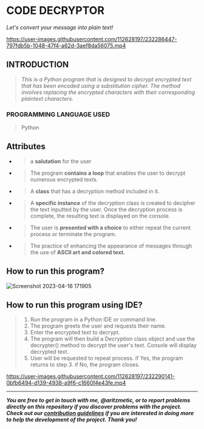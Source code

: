 # **CODE DECRYPTOR**
 _Let's convert your message into plain text!_

https://user-images.githubusercontent.com/112628197/232286447-797fdb5b-1048-47f4-a62d-3aef8da56075.mp4

## **INTRODUCTION**
> _This is a Python program that is designed to decrypt encrypted text that has been encoded using a substitution cipher. The method involves replacing the encrypted characters with their corresponding plaintext characters._

### **PROGRAMMING LANGUAGE USED**
> Python

## **Attributes**
- > a **salutation** for the user
- > The program **contains a loop** that enables the user to decrypt numerous encrypted texts.
- > A **class** that has a decryption method included in it.
- > A **specific instance** of the decryption class is created to decipher the text inputted by the user. Once the decryption process is complete, the resulting text is displayed on the console.
- > The user is **presented with a choice** to either repeat the current process or terminate the program.
- > The practice of enhancing the appearance of messages through the use of **ASCII art and colored text.**

## **How to run this program?**
![Screenshot 2023-04-16 171905](https://user-images.githubusercontent.com/112628197/232289178-7993313f-36a0-414a-8846-45b7129b7bdd.png)

## **How to run this program using IDE?**
> 1. Run the program in a Python IDE or command line.
> 2. The program greets the user and requests their name.
> 3. Enter the encrypted text to decrypt.
> 4. The program will then build a Decryption class object and use the decrypter() method to decrypt the user's text.
> Console will display decrypted text.
> 5. User will be requested to repeat process. if Yes, the program returns to step 3. if No, the program closes.

https://user-images.githubusercontent.com/112628197/232290141-0bfb6494-d139-4938-a9f6-c1660f4e43fe.mp4

--------------------------------------------------------------------------------------------------------------------------------------------------

**_You are free to get in touch with me, @aritzmetic,  or to report problems directly on this repository if you discover problems with the project. Check out our [contribution guidelines](https://docs.github.com/en/communities/setting-up-your-project-for-healthy-contributions/setting-guidelines-for-repository-contributors) if you are interested in doing more to help the development of the project. Thank you!_** 






